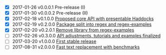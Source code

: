 - [X] 2017-01-26  v0.0.0.1  Pre-release (I)
- [X] 2017-01-30  v0.0.0.2  Pre-release (II)
- [X] 2017-02-18  v0.1.0.0  [Proposed core API with presentable Haddocks](https://github.com/iconnect/regex/milestone/1)
- [X] 2017-02-19  v0.2.0.0  [Package split into regex and regex-examples](https://github.com/iconnect/regex/milestone/5)
- [X] 2017-02-20  v0.2.0.1  [Remove library from regex-examples](https://github.com/iconnect/regex/issues/43)
- [ ] 2017-02-26  v0.3.0.0  [API adjustments, tutorials and examples finalized](https://github.com/iconnect/regex/milestone/2)
- [ ] 2017-03-20  v1.0.0.0  [First stable release](https://github.com/iconnect/regex/milestone/3)
- [ ] 2017-08-31  v2.0.0.0  [Fast text replacement with benchmarks](https://github.com/iconnect/regex/milestone/4)
